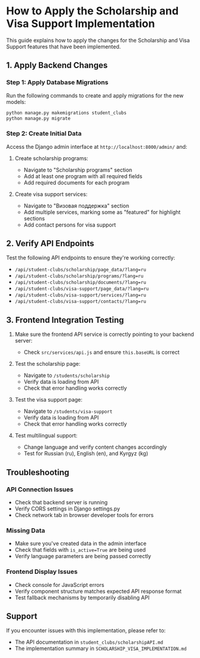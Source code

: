# How to Apply the Scholarship and Visa Support Implementation

This guide explains how to apply the changes for the Scholarship and Visa Support features that have been implemented.

## 1. Apply Backend Changes

### Step 1: Apply Database Migrations

Run the following commands to create and apply migrations for the new models:

```bash
python manage.py makemigrations student_clubs
python manage.py migrate
```

### Step 2: Create Initial Data

Access the Django admin interface at `http://localhost:8000/admin/` and:

1. Create scholarship programs:

   - Navigate to "Scholarship programs" section
   - Add at least one program with all required fields
   - Add required documents for each program

2. Create visa support services:
   - Navigate to "Визовая поддержка" section
   - Add multiple services, marking some as "featured" for highlight sections
   - Add contact persons for visa support

## 2. Verify API Endpoints

Test the following API endpoints to ensure they're working correctly:

- `/api/student-clubs/scholarship/page_data/?lang=ru`
- `/api/student-clubs/scholarship/programs/?lang=ru`
- `/api/student-clubs/scholarship/documents/?lang=ru`
- `/api/student-clubs/visa-support/page_data/?lang=ru`
- `/api/student-clubs/visa-support/services/?lang=ru`
- `/api/student-clubs/visa-support/contacts/?lang=ru`

## 3. Frontend Integration Testing

1. Make sure the frontend API service is correctly pointing to your backend server:

   - Check `src/services/api.js` and ensure `this.baseURL` is correct

2. Test the scholarship page:

   - Navigate to `/students/scholarship`
   - Verify data is loading from API
   - Check that error handling works correctly

3. Test the visa support page:

   - Navigate to `/students/visa-support`
   - Verify data is loading from API
   - Check that error handling works correctly

4. Test multilingual support:
   - Change language and verify content changes accordingly
   - Test for Russian (ru), English (en), and Kyrgyz (kg)

## Troubleshooting

### API Connection Issues

- Check that backend server is running
- Verify CORS settings in Django settings.py
- Check network tab in browser developer tools for errors

### Missing Data

- Make sure you've created data in the admin interface
- Check that fields with `is_active=True` are being used
- Verify language parameters are being passed correctly

### Frontend Display Issues

- Check console for JavaScript errors
- Verify component structure matches expected API response format
- Test fallback mechanisms by temporarily disabling API

## Support

If you encounter issues with this implementation, please refer to:

- The API documentation in `student_clubs/scholarshipAPI.md`
- The implementation summary in `SCHOLARSHIP_VISA_IMPLEMENTATION.md`
